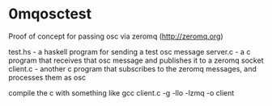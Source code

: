 0mqosctest
==========
Proof of concept for passing osc via zeromq (http://zeromq.org)

test.hs - a haskell program for sending a test osc message
server.c - a c program that receives that osc message and publishes it to a zeromq socket
client.c - another c program that subscribes to the zeromq messages, and processes them as osc

compile the c with something like gcc client.c -g -llo -lzmq -o client
